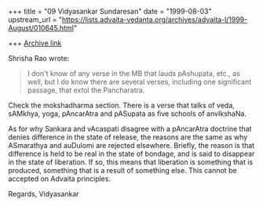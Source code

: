 +++
title = "09 Vidyasankar Sundaresan"
date = "1999-08-03"
upstream_url = "https://lists.advaita-vedanta.org/archives/advaita-l/1999-August/010645.html"

+++
[Archive link](https://lists.advaita-vedanta.org/archives/advaita-l/1999-August/010645.html)

Shrisha Rao <shrao at NYX.NET> wrote:

>I don't know of any verse in the MB that lauds pAshupata, etc., as
>well, but I do know there are several verses, including one
>significant passage, that extol the Pancharatra.

Check the mokshadharma section. There is a verse that talks of veda,
sAMkhya, yoga, pAncarAtra and pASupata as five schools of anvIkshaNa.

As for why Sankara and vAcaspati disagree with a pAncarAtra doctrine that
denies difference in the state of release, the reasons are the same as why
ASmarathya and auDulomi are rejected elsewhere. Briefly, the reason is that
difference is held to be real in the state of bondage, and is said to
disappear in the state of liberation. If so, this means that liberation is
something that is produced, something that is a result of something else.
This cannot be accepted on Advaita principles.

Regards,
Vidyasankar

